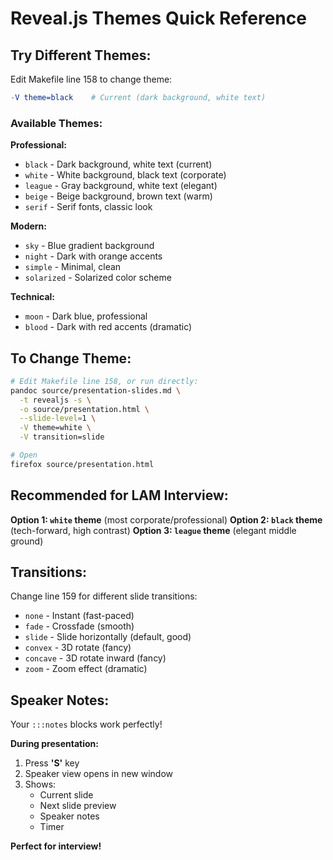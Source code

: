 # Reveal.js Themes Quick Reference

## Try Different Themes:

Edit Makefile line 158 to change theme:

```makefile
-V theme=black    # Current (dark background, white text)
```

### Available Themes:

**Professional:**
- `black` - Dark background, white text (current)
- `white` - White background, black text (corporate)
- `league` - Gray background, white text (elegant)
- `beige` - Beige background, brown text (warm)
- `serif` - Serif fonts, classic look

**Modern:**
- `sky` - Blue gradient background
- `night` - Dark with orange accents
- `simple` - Minimal, clean
- `solarized` - Solarized color scheme

**Technical:**
- `moon` - Dark blue, professional
- `blood` - Dark with red accents (dramatic)

## To Change Theme:

```bash
# Edit Makefile line 158, or run directly:
pandoc source/presentation-slides.md \
  -t revealjs -s \
  -o source/presentation.html \
  --slide-level=1 \
  -V theme=white \
  -V transition=slide

# Open
firefox source/presentation.html
```

## Recommended for LAM Interview:

**Option 1: `white` theme** (most corporate/professional)
**Option 2: `black` theme** (tech-forward, high contrast)
**Option 3: `league` theme** (elegant middle ground)

## Transitions:

Change line 159 for different slide transitions:

- `none` - Instant (fast-paced)
- `fade` - Crossfade (smooth)
- `slide` - Slide horizontally (default, good)
- `convex` - 3D rotate (fancy)
- `concave` - 3D rotate inward (fancy)
- `zoom` - Zoom effect (dramatic)

## Speaker Notes:

Your `:::notes` blocks work perfectly!

**During presentation:**
1. Press **'S'** key
2. Speaker view opens in new window
3. Shows:
   - Current slide
   - Next slide preview
   - Speaker notes
   - Timer

**Perfect for interview!**
